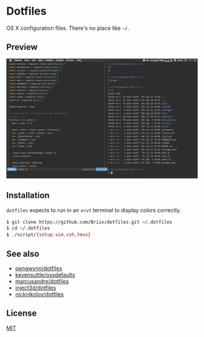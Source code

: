 # Dotfiles
OS X configuration files. There's no place like `~/`.

## Preview
![tmux split](./src/screenshot.png)

## Installation
`dotfiles` expects to run in an `xrvt` terminal to display colors correctly.
```sh
$ git clone https://github.com/Briix/dotfiles.git ~/.dotfiles
$ cd ~/.dotfiles
$ ./script/{setup,vim,zsh,tmux}
```

## See also
- [pengwynn/dotfiles](https://github.com/pengwynn/dotfiles)
- [kevensuttle/osxdefaults](https://github.com/kevinSuttle/OSXDefaults/blob/master/.osx)
- [marcusandre/dotfiles](https://github.com/marcusandre/dotfiles)
- [inject3d/dotfiles](https://github.com/inject3d/dotfiles)
- [nicknikolov/dotfiles](https://github.com/nicknikolov/dotfiles)

## License
[MIT](https://tldrlegal.com/license/mit-license)
